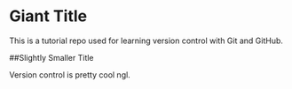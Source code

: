 # Giant Title

This is a tutorial repo used for learning version control with Git and GitHub.

##Slightly Smaller Title

Version control is pretty cool ngl.